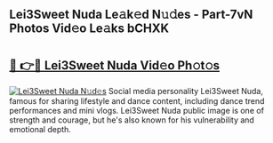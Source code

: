 ## Lei3Sweet Nuda Le𝚊k𝚎d N𝚞𝚍es - Part-7vN Photos Vid𝚎o Le𝚊ks bCHXK

# <h2><a href="http://fbd9pu1.evod.top/?m=Lei3Sweet+Nuda">🔗 👉🔴 Lei3Sweet Nuda Vid𝚎o Ph𝚘t𝚘s</a></h2>

[![Lei3Sweet Nuda N𝚞d𝚎s](https://i.imgur.com/8V9OHl7.gif)](http://fbd9pu1.evod.top/?m=Lei3Sweet+Nuda)
Social media personality Lei3Sweet Nuda, famous for sharing lifestyle and dance content, including dance trend performances and mini vlogs. Lei3Sweet Nuda public image is one of strength and courage, but he's also known for his vulnerability and emotional depth. 
